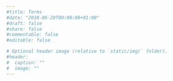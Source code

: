 ```yaml
---
#title: Terms
#date: "2018-06-28T00:00:00+01:00"
#draft: false
#share: false
#commentable: false
#editable: false

# Optional header image (relative to `static/img/` folder).
#header:
#  caption: ""
#  image: ""
---
```


